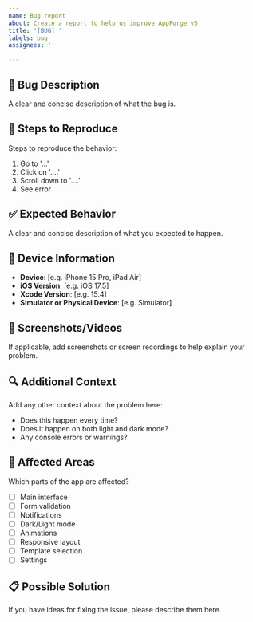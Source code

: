 ```yaml
---
name: Bug report
about: Create a report to help us improve AppForge v5
title: '[BUG] '
labels: bug
assignees: ''

---
```


## 🐛 Bug Description
A clear and concise description of what the bug is.

## 🔄 Steps to Reproduce
Steps to reproduce the behavior:
1. Go to '...'
2. Click on '....'
3. Scroll down to '....'
4. See error

## ✅ Expected Behavior
A clear and concise description of what you expected to happen.

## 📱 Device Information
- **Device**: [e.g. iPhone 15 Pro, iPad Air]
- **iOS Version**: [e.g. iOS 17.5]
- **Xcode Version**: [e.g. 15.4]
- **Simulator or Physical Device**: [e.g. Simulator]

## 📸 Screenshots/Videos
If applicable, add screenshots or screen recordings to help explain your problem.

## 🔍 Additional Context
Add any other context about the problem here:
- Does this happen every time?
- Does it happen on both light and dark mode?
- Any console errors or warnings?

## 🎯 Affected Areas
Which parts of the app are affected?
- [ ] Main interface
- [ ] Form validation
- [ ] Notifications
- [ ] Dark/Light mode
- [ ] Animations
- [ ] Responsive layout
- [ ] Template selection
- [ ] Settings

## 📋 Possible Solution
If you have ideas for fixing the issue, please describe them here. 